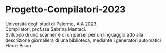 # Progetto-Compilatori-2023 <br>
Università degli studi di Palermo, A.A 2023. <br>
Compilatori, prof.ssa Sabrina Mantaci. <br>
Sviluppo di uno scanner e di un parser per un linguaggio atto alla descrizione giornaliera di una biblioteca, mediante i generatori automatici Flex e Bison
